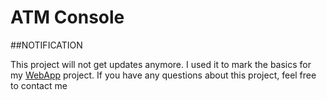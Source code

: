 <h1>ATM Console</h1>

##NOTIFICATION

This project will not get updates anymore. I used it to mark the basics for my <a href="https://github.com/ItIzYe/WebApp">WebApp</a>
project. If you have any questions about this project, feel free to contact me
